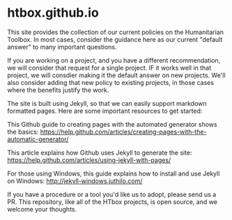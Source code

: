 # htbox.github.io
This site provides the collection of our current policies on the Humanitarian Toolbox.
In most cases, consider the guidance here as our current "default answer" to many
important questions.

If you are working on a project, and you have a different recommendation, we will 
consider that request for a single project. IF it works well in that project,
we will consdier making it the default answer on new projects. We'll also consider
adding that new policy to existing projects, in those cases where the benefits
justify the work.

The site is built using Jekyll, so that we can easily support markdown 
formatted pages. Here are some important resources to get started:

This Github guide to creating pages with the automated generator shows the basics:
https://help.github.com/articles/creating-pages-with-the-automatic-generator/

This article explains how Github uses Jekyll to generate the site: 
https://help.github.com/articles/using-jekyll-with-pages/

For those using Windows, this guide explains how to install and use Jekyll
on Windows:
http://jekyll-windows.juthilo.com/

If you have a procedure or a tool you'd like us to adopt, please send us a PR.
This repository, like all of the HTbox projects, is open source, and 
we welcome your thoughts.
